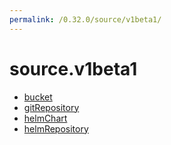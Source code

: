 ```yaml
---
permalink: /0.32.0/source/v1beta1/
---
```


# source.v1beta1



* [bucket](bucket.md)
* [gitRepository](gitRepository.md)
* [helmChart](helmChart.md)
* [helmRepository](helmRepository.md)